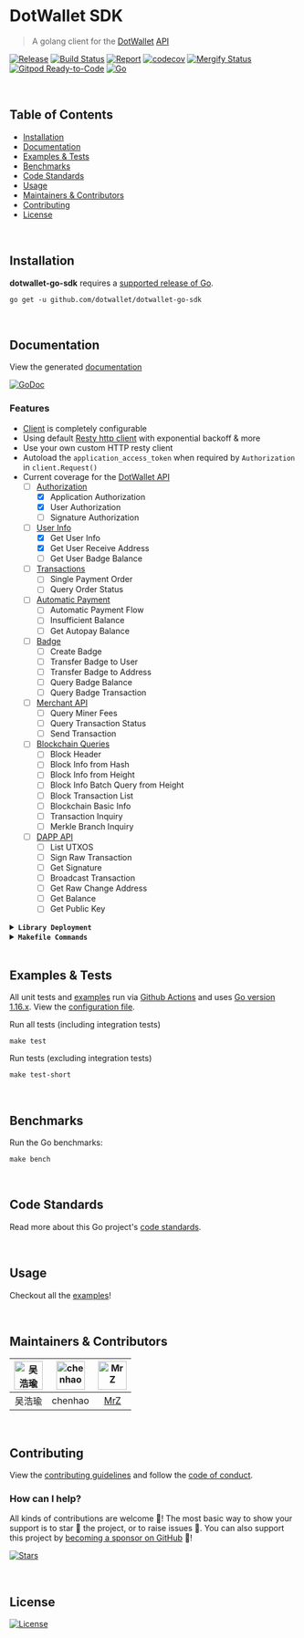 # DotWallet SDK
> A golang client for the [DotWallet](https://dotwallet.com) [API](https://developers.dotwallet.com/documents/en/#intro)

[![Release](https://img.shields.io/github/release-pre/dotwallet/dotwallet-go-sdk.svg?logo=github&style=flat&v=1)](https://github.com/dotwallet/dotwallet-go-sdk/releases)
[![Build Status](https://img.shields.io/github/workflow/status/dotwallet/dotwallet-go-sdk/run-go-tests?logo=github&v=1)](https://github.com/dotwallet/dotwallet-go-sdk/actions)
[![Report](https://goreportcard.com/badge/github.com/dotwallet/dotwallet-go-sdk?style=flat&v=1)](https://goreportcard.com/report/github.com/dotwallet/dotwallet-go-sdk)
[![codecov](https://codecov.io/gh/dotwallet/dotwallet-go-sdk/branch/master/graph/badge.svg?v=1)](https://codecov.io/gh/dotwallet/dotwallet-go-sdk)
[![Mergify Status](https://img.shields.io/endpoint.svg?url=https://api.mergify.com/v1/badges/dotwallet/dotwallet-go-sdk&style=flat&v=1)](https://mergify.io)
[![Gitpod Ready-to-Code](https://img.shields.io/badge/ready--to--code-blue?logo=gitpod)](https://gitpod.io/#https://github.com/dotwallet/dotwallet-go-sdk)
[![Go](https://img.shields.io/github/go-mod/go-version/dotwallet/dotwallet-go-sdk?v=1)](https://golang.org/)   

<br/>

## Table of Contents
- [Installation](#installation)
- [Documentation](#documentation)
- [Examples & Tests](#examples--tests)
- [Benchmarks](#benchmarks)
- [Code Standards](#code-standards)
- [Usage](#usage)
- [Maintainers & Contributors](#maintainers--contributors)
- [Contributing](#contributing)
- [License](#license)

<br/>

## Installation

**dotwallet-go-sdk** requires a [supported release of Go](https://golang.org/doc/devel/release.html#policy).
```shell script
go get -u github.com/dotwallet/dotwallet-go-sdk
```

<br/>

## Documentation
View the generated [documentation](https://pkg.go.dev/github.com/dotwallet/dotwallet-go-sdk)

[![GoDoc](https://godoc.org/github.com/dotwallet/dotwallet-go-sdk?status.svg&style=flat)](https://pkg.go.dev/github.com/dotwallet/dotwallet-go-sdk)

### Features
- [Client](client.go) is completely configurable
- Using default [Resty http client](https://github.com/go-resty/resty) with exponential backoff & more
- Use your own custom HTTP resty client
- Autoload the `application_access_token` when required by `Authorization` in `client.Request()`
- Current coverage for the [DotWallet API](https://developers.dotwallet.com/documents/en/#intro)
  - [ ] [Authorization](https://developers.dotwallet.com/documents/en/#authorization)
    - [x] Application Authorization
    - [x] User Authorization
    - [ ] Signature Authorization
  - [ ] [User Info](https://developers.dotwallet.com/documents/en/#user-info)
    - [x] Get User Info
    - [x] Get User Receive Address
    - [ ] Get User Badge Balance
  - [ ] [Transactions](https://developers.dotwallet.com/documents/en/#transactions)
    - [ ] Single Payment Order
    - [ ] Query Order Status
  - [ ] [Automatic Payment](https://developers.dotwallet.com/documents/en/#automatic-payment)
    - [ ] Automatic Payment Flow
    - [ ] Insufficient Balance
    - [ ] Get Autopay Balance
  - [ ] [Badge](https://developers.dotwallet.com/documents/en/#badge)
    - [ ] Create Badge
    - [ ] Transfer Badge to User
    - [ ] Transfer Badge to Address
    - [ ] Query Badge Balance
    - [ ] Query Badge Transaction
  - [ ] [Merchant API](https://developers.dotwallet.com/documents/en/#merchant-api)
    - [ ] Query Miner Fees
    - [ ] Query Transaction Status
    - [ ] Send Transaction
  - [ ] [Blockchain Queries](https://developers.dotwallet.com/documents/en/#blockchain-queries)
    - [ ] Block Header
    - [ ] Block Info from Hash
    - [ ] Block Info from Height
    - [ ] Block Info Batch Query from Height
    - [ ] Block Transaction List
    - [ ] Blockchain Basic Info
    - [ ] Transaction Inquiry
    - [ ] Merkle Branch Inquiry
  - [ ] [DAPP API](https://developers.dotwallet.com/documents/en/#dapp-api)
    - [ ] List UTXOS
    - [ ] Sign Raw Transaction
    - [ ] Get Signature
    - [ ] Broadcast Transaction
    - [ ] Get Raw Change Address
    - [ ] Get Balance
    - [ ] Get Public Key

<details>
<summary><strong><code>Library Deployment</code></strong></summary>
<br/>

[goreleaser](https://github.com/goreleaser/goreleaser) for easy binary or library deployment to Github and can be installed via: `brew install goreleaser`.

The [.goreleaser.yml](.goreleaser.yml) file is used to configure [goreleaser](https://github.com/goreleaser/goreleaser).

Use `make release-snap` to create a snapshot version of the release, and finally `make release` to ship to production.
</details>

<details>
<summary><strong><code>Makefile Commands</code></strong></summary>
<br/>

View all `makefile` commands
```shell script
make help
```

List of all current commands:
```text
all                   Runs multiple commands
clean                 Remove previous builds and any test cache data
clean-mods            Remove all the Go mod cache
coverage              Shows the test coverage
diff                  Show the git diff
generate              Runs the go generate command in the base of the repo
godocs                Sync the latest tag with GoDocs
help                  Show this help message
install               Install the application
install-go            Install the application (Using Native Go)
install-releaser      Install the GoReleaser application
lint                  Run the golangci-lint application (install if not found)
release               Full production release (creates release in Github)
release               Runs common.release then runs godocs
release-snap          Test the full release (build binaries)
release-test          Full production test release (everything except deploy)
replace-version       Replaces the version in HTML/JS (pre-deploy)
tag                   Generate a new tag and push (tag version=0.0.0)
tag-remove            Remove a tag if found (tag-remove version=0.0.0)
tag-update            Update an existing tag to current commit (tag-update version=0.0.0)
test                  Runs lint and ALL tests
test-ci               Runs all tests via CI (exports coverage)
test-ci-no-race       Runs all tests via CI (no race) (exports coverage)
test-ci-short         Runs unit tests via CI (exports coverage)
test-no-lint          Runs just tests
test-short            Runs vet, lint and tests (excludes integration tests)
test-unit             Runs tests and outputs coverage
uninstall             Uninstall the application (and remove files)
update-linter         Update the golangci-lint package (macOS only)
vet                   Run the Go vet application
```
</details>

<br/>

## Examples & Tests
All unit tests and [examples](examples) run via [Github Actions](https://github.com/dotwallet/dotwallet-go-sdk/actions) and
uses [Go version 1.16.x](https://golang.org/doc/go1.16). View the [configuration file](.github/workflows/run-tests.yml).

Run all tests (including integration tests)
```shell script
make test
```

Run tests (excluding integration tests)
```shell script
make test-short
```

<br/>

## Benchmarks
Run the Go benchmarks:
```shell script
make bench
```

<br/>

## Code Standards
Read more about this Go project's [code standards](.github/CODE_STANDARDS.md).

<br/>

## Usage
Checkout all the [examples](examples)!

<br/>

## Maintainers & Contributors
| <img src="https://i.imgur.com/sAc5hoe.png" height="50" alt="吴浩瑜" /> | <img src="https://i.imgur.com/sAc5hoe.png" height="50" alt="chenhao" /> | [<img src="https://github.com/mrz1836.png" height="50" alt="MrZ" />](https://github.com/mrz1836) |
|:-------------------------------------------------------------------:|:-----------------------------------------------------------------------:|:------------------------------------------------------------------------------------------------:|
|                                 吴浩瑜                                 |                                 chenhao                                 |                                [MrZ](https://github.com/mrz1836)                                 |

<br/>

## Contributing

View the [contributing guidelines](.github/CONTRIBUTING.md) and follow the [code of conduct](.github/CODE_OF_CONDUCT.md).

### How can I help?
All kinds of contributions are welcome :raised_hands:!
The most basic way to show your support is to star :star2: the project, or to raise issues :speech_balloon:.
You can also support this project by [becoming a sponsor on GitHub](https://github.com/sponsors/dotwallet) :clap:!

[![Stars](https://img.shields.io/github/stars/dotwallet/dotwallet-go-sdk?label=Please%20like%20us&style=social)](https://github.com/dotwallet/dotwallet-go-sdk/stargazers)


<br/>

## License

[![License](https://img.shields.io/github/license/dotwallet/dotwallet-go-sdk.svg?style=flat&v=1)](LICENSE)